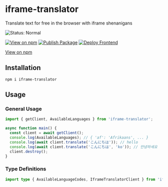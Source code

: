 # iframe-translator

Translate text for free in the browser with iframe shenanigans

![Status: Normal](https://img.shields.io/badge/Status-Normal-green)
<!-- ![Status: Down](https://img.shields.io/badge/Status-Down-red) -->
[![View on npm](https://img.shields.io/npm/v/iframe-translator)](https://www.npmjs.com/package/iframe-translator)
[![Publish Package](https://github.com/KentoNishi/iframe-translator/actions/workflows/package.yaml/badge.svg)](https://github.com/KentoNishi/iframe-translator/actions/workflows/package.yaml)
[![Deploy Frontend](https://github.com/KentoNishi/iframe-translator/actions/workflows/pages.yaml/badge.svg)](https://github.com/KentoNishi/iframe-translator/actions/workflows/pages.yaml)

[View on npm](https://www.npmjs.com/package/iframe-translator)

## Installation
```shell
npm i iframe-translator
```

## Usage

### General Usage
```ts
import { getClient, AvailableLanguages } from 'iframe-translator';

async function main() {
  const client = await getClient();
  console.log(AvailableLanguages); // { 'af': 'Afrikaans', ... }
  console.log(await client.translate('こんにちは')); // hello
  console.log(await client.translate('こんにちは', 'ko')); // 안녕하세요
  client.destroy();
}
```

### Type Definitions
```ts
import type { AvailableLanguageCodes, IframeTranslatorClient } from 'iframe-translator';
```

